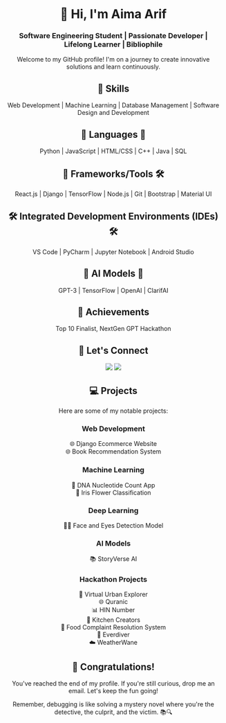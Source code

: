 

<div align="center">
  <h1>👋 Hi, I'm Aima Arif</h1>
  <h3>Software Engineering Student | Passionate Developer | Lifelong Learner | Bibliophile</h3>
  <p>Welcome to my GitHub profile! I'm on a journey to create innovative solutions and learn continuously.</p>
</div>

<div align="center">
  <h2>🚀 Skills</h2>
  <p>Web Development | Machine Learning | Database Management | Software Design and Development</p>
</div>

<div align="center">
  <h2>🎨 Languages 🌈</h2>
  <p>Python | JavaScript | HTML/CSS | C++ | Java | SQL</p>
</div>

<div align="center">
  <h2>🧰 Frameworks/Tools 🛠️</h2>
  <p>React.js | Django | TensorFlow | Node.js | Git | Bootstrap | Material UI</p>
</div>

<div align="center">
  <h2>🛠️ Integrated Development Environments (IDEs) 🛠️</h2>
  <p>VS Code | PyCharm | Jupyter Notebook | Android Studio</p>
</div>

<div align="center">
  <h2>🧠 AI Models 🤖</h2>
  <p>GPT-3 | TensorFlow | OpenAI | ClarifAI</p>
</div>

<div align="center">
  <h2>🌟 Achievements</h2>
  <p>Top 10 Finalist, NextGen GPT Hackathon</p>
</div>

<div align="center">
  <h2>💌 Let's Connect</h2>
  <p>
    <a href="https://www.linkedin.com/in/aima-arif"><img src="https://img.shields.io/badge/-LinkedIn-blue"></a>
    <a href="mailto:aimaarif567@gmail.com"><img src="https://img.shields.io/badge/-Email-red"></a>
  </p>
</div>

<div align="center">
  <h2>💻 Projects</h2>
  <p>Here are some of my notable projects:</p>
</div>

<div align="center">
  <h3>Web Development</h3>
  <p>
    🌐 Django Ecommerce Website <br>
    🌐 Book Recommendation System
  </p>
</div>

<div align="center">
  <h3>Machine Learning</h3>
  <p>
    🧬 DNA Nucleotide Count App <br>
    🌸 Iris Flower Classification
  </p>
</div>

<div align="center">
  <h3>Deep Learning</h3>
  <p>
    👩‍🔬 Face and Eyes Detection Model
  </p>
</div>

<div align="center">
  <h3>AI Models</h3>
  <p>
    📚 StoryVerse AI
  </p>
</div>

<div align="center">
  <h3>Hackathon Projects</h3>
  <p>
    🌆 Virtual Urban Explorer <br>
    🌐 Quranic <br>
    📊 HIN Number <br>
    🍳 Kitchen Creators <br>
    🍔 Food Complaint Resolution System <br>
    📘 Everdiver <br>
    ☁️ WeatherWane
  </p>
</div>

<div align="center">
  <h2>🎉 Congratulations!</h2>
  <p>You've reached the end of my profile. If you're still curious, drop me an email. Let's keep the fun going!</p>
  <p>Remember, debugging is like solving a mystery novel where you're the detective, the culprit, and the victim. 📚🔍</p>
</div>

